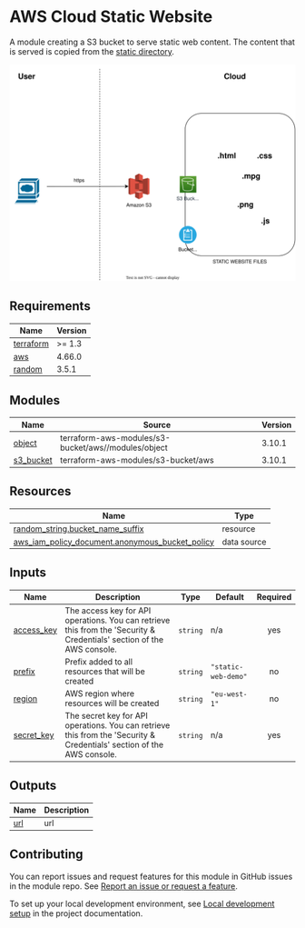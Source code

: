 # AWS Cloud Static Website

A module creating a S3 bucket to serve static web content. The content that is served is copied from the [static directory](../static/).

![Architecture Diagram](../images/aws-arch-diagram.svg)

<!-- BEGINNING OF PRE-COMMIT-TERRAFORM DOCS HOOK -->
## Requirements

| Name | Version |
|------|---------|
| <a name="requirement_terraform"></a> [terraform](#requirement\_terraform) | >= 1.3 |
| <a name="requirement_aws"></a> [aws](#requirement\_aws) | 4.66.0 |
| <a name="requirement_random"></a> [random](#requirement\_random) | 3.5.1 |

## Modules

| Name | Source | Version |
|------|--------|---------|
| <a name="module_object"></a> [object](#module\_object) | terraform-aws-modules/s3-bucket/aws//modules/object | 3.10.1 |
| <a name="module_s3_bucket"></a> [s3\_bucket](#module\_s3\_bucket) | terraform-aws-modules/s3-bucket/aws | 3.10.1 |

## Resources

| Name | Type |
|------|------|
| [random_string.bucket_name_suffix](https://registry.terraform.io/providers/hashicorp/random/3.5.1/docs/resources/string) | resource |
| [aws_iam_policy_document.anonymous_bucket_policy](https://registry.terraform.io/providers/hashicorp/aws/4.66.0/docs/data-sources/iam_policy_document) | data source |

## Inputs

| Name | Description | Type | Default | Required |
|------|-------------|------|---------|:--------:|
| <a name="input_access_key"></a> [access\_key](#input\_access\_key) | The access key for API operations. You can retrieve this from the 'Security & Credentials' section of the AWS console. | `string` | n/a | yes |
| <a name="input_prefix"></a> [prefix](#input\_prefix) | Prefix added to all resources that will be created | `string` | `"static-web-demo"` | no |
| <a name="input_region"></a> [region](#input\_region) | AWS region where resources will be created | `string` | `"eu-west-1"` | no |
| <a name="input_secret_key"></a> [secret\_key](#input\_secret\_key) | The secret key for API operations. You can retrieve this from the 'Security & Credentials' section of the AWS console. | `string` | n/a | yes |

## Outputs

| Name | Description |
|------|-------------|
| <a name="output_url"></a> [url](#output\_url) | url |
<!-- END OF PRE-COMMIT-TERRAFORM DOCS HOOK -->
<!-- BEGIN CONTRIBUTING HOOK -->

<!-- Leave this section as is so that your module has a link to local development environment set up steps for contributors to follow -->
## Contributing

You can report issues and request features for this module in GitHub issues in the module repo. See [Report an issue or request a feature](https://github.com/terraform-ibm-modules/.github/blob/main/.github/SUPPORT.md).

To set up your local development environment, see [Local development setup](https://terraform-ibm-modules.github.io/documentation/#/local-dev-setup) in the project documentation.
<!-- Source for this readme file: https://github.com/terraform-ibm-modules/common-dev-assets/tree/main/module-assets/ci/module-template-automation -->
<!-- END CONTRIBUTING HOOK -->
